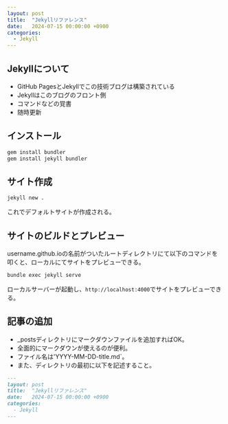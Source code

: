 ```yaml
---
layout: post
title:  "Jekyllリファレンス"
date:   2024-07-15 00:00:00 +0900
categories:
  - Jekyll
---
```


## Jekyllについて
- GitHub PagesとJekyllでこの技術ブログは構築されている
- Jekyllはこのブログのフロント側
- コマンドなどの覚書
- 随時更新

## インストール
```bash
gem install bundler
gem install jekyll bundler
```

## サイト作成
```bash
jekyll new .
```
これでデフォルトサイトが作成される。

## サイトのビルドとプレビュー
username.github.ioの名前がついたルートディレクトリにて以下のコマンドを叩くと、ローカルにてサイトをプレビューできる。
```bash
bundle exec jekyll serve
```

ローカルサーバーが起動し、`http://localhost:4000`でサイトをプレビューできる。

## 記事の追加
- _postsディレクトリにマークダウンファイルを追加すればOK。
- 全面的にマークダウンが使えるのが便利。
- ファイル名は'YYYY-MM-DD-title.md`。
- また、ディレクトリの最初に以下を記述すること。

```markdown
---
layout: post
title:  "Jekyllリファレンス"
date:   2024-07-15 00:00:00 +0900
categories:
  - Jekyll
---
```

